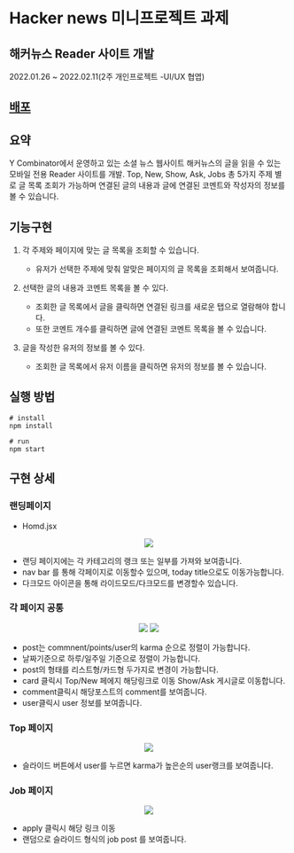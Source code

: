 # Hacker news 미니프로젝트 과제

## 해커뉴스 Reader 사이트 개발

2022.01.26 ~ 2022.02.11(2주 개인프로젝트 -UI/UX 협엽)

## [배포](https://mrlee323.github.io/mini-project-hacker-news)

## 요약

Y Combinator에서 운영하고 있는 소셜 뉴스 웹사이트 해커뉴스의 글을 읽을 수 있는 모바일 전용 Reader
사이트를 개발. Top, New, Show, Ask, Jobs 총 5가지 주제 별로 글 목록 조회가 가능하며 연결된 글의
내용과 글에 연결된 코멘트와 작성자의 정보를 볼 수 있습니다.

## 기능구현

1. 각 주제와 페이지에 맞는 글 목록을 조회할 수 있습니다.
    - 유저가 선택한 주제에 맞춰 알맞은 페이지의 글 목록을 조회해서 보여줍니다.
  
2. 선택한 글의 내용과 코멘트 목록을 볼 수 있다.
    - 조회한 글 목록에서 글을 클릭하면 연결된 링크를 새로운 탭으로 열람해야 합니다.
    - 또한 코멘트 개수를 클릭하면 글에 연결된 코멘트 목록을 볼 수 있습니다.

3. 글을 작성한 유저의 정보를 볼 수 있다.
    - 조회한 글 목록에서 유저 이름을 클릭하면 유저의 정보를 볼 수 있습니다.

## 실행 방법

```
# install
npm install

# run
npm start
```

## 구현 상세

### 랜딩페이지 
- Homd.jsx
<p align="center">
  <img src="https://user-images.githubusercontent.com/92876884/183937395-06b68c3e-94eb-4972-882a-f38c6f9a3bc3.gif"/>
</p>

- 랜딩 페이지에는 각 카테고리의 랭크 또는 일부를 가져와 보여줍니다.
- nav bar 를 통해 각페이지로 이동할수 있으며, today title으로도 이동가능합니다.
- 다크모드 아이콘을 통해 라이드모드/다크모드를 변경할수 있습니다.

### 각 페이지 공통 

<p align="center">
  <img src="https://user-images.githubusercontent.com/92876884/183949958-1eea51a9-1b3d-40b5-8685-45cecd442709.gif"/>
  <img src="https://user-images.githubusercontent.com/92876884/183949972-0da0c85e-5d30-478d-8cfc-0a5c5854a7ed.gif"/>
</p>

- post는 commnent/points/user의 karma 순으로 정렬이 가능합니다.
- 날짜기준으로 하루/일주일 기준으로 정렬이 가능합니다.
- post의 형태를 리스트형/카드형 두가지로 변경이 가능합니다.
- card 클릭시 Top/New 페에지 해당링크로 이동 Show/Ask 게시글로 이동합니다.
- comment클릭시 해당포스트의 comment를 보여줍니다.
- user클릭시 user 정보를 보여줍니다.

### Top 페이지

<p align="center">
  <img src="https://user-images.githubusercontent.com/92876884/183949991-3d2e7202-3ab9-4d2e-9d32-0af3f22c27de.gif"/>
</p>

- 슬라이드 버튼에서 user를 누르면 karma가 높은순의 user랭크를 보여줍니다.

### Job 페이지

<p align="center">
  <img src="https://user-images.githubusercontent.com/92876884/183953132-296fb266-0b65-429f-9c81-e096daadad23.gif"/>
</p>

- apply 클릭시 해당 링크 이동 
- 랜덤으로 슬라이드 형식의 job post 를 보여줍니다.
